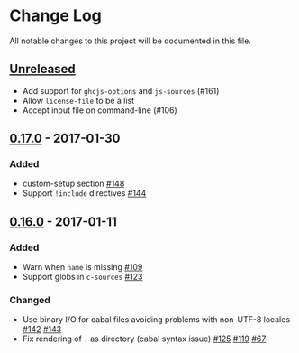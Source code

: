 # Change Log
All notable changes to this project will be documented in this file.

## [Unreleased]
- Add support for `ghcjs-options` and `js-sources` (#161)
- Allow `license-file` to be a list
- Accept input file on command-line (#106)

## [0.17.0] - 2017-01-30
### Added
- custom-setup section
  [#148](https://github.com/sol/hpack/pull/148)
- Support `!include` directives
  [#144](https://github.com/sol/hpack/pull/144)

## [0.16.0] - 2017-01-11
### Added
- Warn when `name` is missing [#109](https://github.com/sol/hpack/issues/109)
- Support globs in `c-sources`
  [#123](https://github.com/sol/hpack/pull/123)

### Changed
- Use binary I/O for cabal files avoiding problems with non-UTF-8 locales
  [#142](https://github.com/sol/hpack/pull/142)
  [#143](https://github.com/sol/hpack/pull/143)
- Fix rendering of `.` as directory (cabal syntax issue)
  [#125](https://github.com/sol/hpack/pull/125)
  [#119](https://github.com/sol/hpack/issues/119)
  [#67](https://github.com/sol/hpack/issues/67)

[Unreleased]: https://github.com/sol/hpack/compare/0.17.0...HEAD
[0.17.0]: https://github.com/sol/hpack/compare/0.16.0...0.17.0
[0.16.0]: https://github.com/sol/hpack/compare/0.15.0...0.16.0
